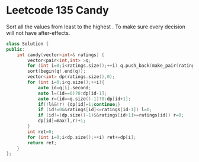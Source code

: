 # Leetcode 135 Candy

Sort all the values from least to the highest .
To make sure every decision will not have after-effects.
```cpp
class Solution {
public:
    int candy(vector<int>& ratings) {
        vector<pair<int,int> >q;
        for (int i=0;i<ratings.size();++i) q.push_back(make_pair(ratings[i],i));
        sort(begin(q),end(q));
        vector<int> dp(ratings.size(),0);
        for (int i=0;i<q.size();++i){
            auto id=q[i].second;
            auto l=(id==0)?0:dp[id-1];
            auto r=(id==q.size()-1)?0:dp[id+1];
            if(!l&&!r) {dp[id]=1;continue;}
            if (id!=0&&ratings[id]<=ratings[id-1]) l=0;
            if (id!=(dp.size()-1)&&ratings[id+1]>=ratings[id]) r=0;
            dp[id]=max(l,r)+1;
        }
        int ret=0;
        for (int i=0;i<dp.size();++i) ret+=dp[i];
        return ret;
    }
};
```
